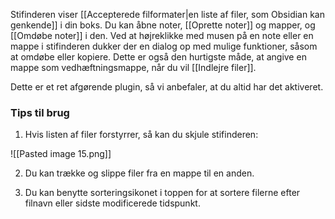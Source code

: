 Stifinderen viser [[Accepterede filformater|en liste af filer, som Obsidian kan genkende]] i din boks. Du kan åbne noter, [[Oprette noter]] og mapper, og [[Omdøbe noter]] i den. Ved at højreklikke med musen på en note eller en mappe i stifinderen dukker der en dialog op med mulige funktioner, såsom at omdøbe eller kopiere.
Dette er også den hurtigste måde, at angive en mappe som vedhæftningsmappe, når du vil [[Indlejre filer]].

Dette er et ret afgørende plugin, så vi anbefaler, at du altid har det aktiveret.

### Tips til brug

1. Hvis listen af filer forstyrrer, så kan du skjule stifinderen:

![[Pasted image 15.png]]

2. Du kan trække og slippe filer fra en mappe til en anden.

3. Du kan benytte sorteringsikonet i toppen for at sortere filerne efter filnavn eller sidste modificerede tidspunkt.